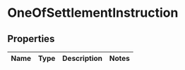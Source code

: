 # OneOfSettlementInstruction

## Properties
Name | Type | Description | Notes
------------ | ------------- | ------------- | -------------
